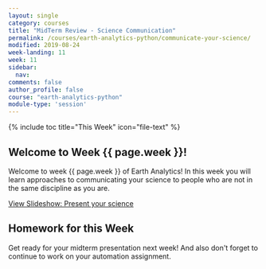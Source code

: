 ```yaml
---
layout: single
category: courses
title: "MidTerm Review - Science Communication"
permalink: /courses/earth-analytics-python/communicate-your-science/
modified: 2019-08-24
week-landing: 11
week: 11
sidebar:
  nav:
comments: false
author_profile: false
course: "earth-analytics-python"
module-type: 'session'
---
```


{% include toc title="This Week" icon="file-text" %}

<div class="notice--info" markdown="1">

## <i class="fa fa-ship" aria-hidden="true"></i> Welcome to Week {{ page.week }}!

Welcome to week {{ page.week }} of Earth Analytics! In this week you will learn
approaches to communicating your science to people who are not in the same discipline
as you are.

<a class="btn btn--success btn--x-large" href="{{ site.url }}/slide-shows/5-present-your-science-presentation/" target= "_blank"> <i class="fa fa-youtube-play" aria-hidden="true"></i>
View Slideshow: Present your science</a>

</div>


## Homework for this Week

Get ready for your midterm presentation next week! And also don't forget to continue to work on your automation assignment.


